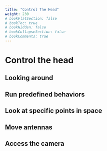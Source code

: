 ```yaml
---
title: "Control The Head"
weight: 230
# bookFlatSection: false
# bookToc: true
# bookHidden: false
# bookCollapseSection: false
# bookComments: true
---
```


# Control the head

## Looking around
## Run predefined behaviors
## Look at specific points in space
## Move antennas
## Access the camera